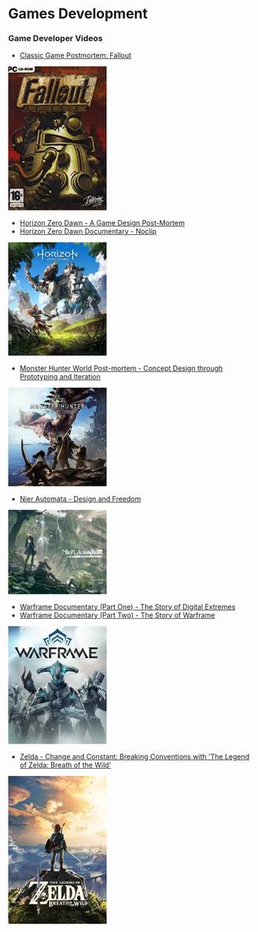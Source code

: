 

# Games Development


### Game Developer Videos

- [Classic Game Postmortem: Fallout](https://www.youtube.com/watch?v=T2OxO-4YLRk)

<img src="Fallout1.jpeg" width="200">

- [Horizon Zero Dawn - A Game Design Post-Mortem](http://www.gdcvault.com/play/1024963/-Horizon-Zero-Dawn-A)
- [Horizon Zero Dawn Documentary - Noclip](https://www.youtube.com/watch?v=h9tLcD1r-6w)

<img src="Horizon_Zero_Dawn.jpg" width="200">

- [Monster Hunter World Post-mortem - Concept Design through Prototyping and Iteration](http://www.gdcvault.com/play/1024981/-Monster-Hunter-World-Postmortem)

<img src="Monster_Hunter_World_cover_art.jpg" width="200">

- [Nier Automata - Design and Freedom](https://www.gdcvault.com/play/1024894/A-Fun-Time-in-Which)

<img src="Nier%20Automata%20small.jpg" width="200">

- [Warframe Documentary (Part One) - The Story of Digital Extremes ](https://www.youtube.com/watch?v=UOE6528pwFc)
- [Warframe Documentary (Part Two) - The Story of Warframe ](https://www.youtube.com/watch?v=NA5vT1LooXk)

<img src="Warframe_Cover_Art.png" width="200">

- [Zelda - Change and Constant: Breaking Conventions with 'The Legend of Zelda: Breath of the Wild'](http://www.gdcvault.com/play/1024562/Change-and-Constant-Breaking-Conventions)

<img src="The_Legend_of_Zelda_Breath_of_the_Wild.jpg" width="200">




